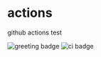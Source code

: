 # actions
github actions test

![greeting badge](https://github.com/wangwangdaxian/actions/workflows/Greetings/badge.svg)
![ci badge](https://github.com/wangwangdaxian/actions/workflows/CI/badge.svg)
